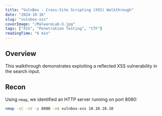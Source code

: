 ```yaml
---
title: "VulnBox - Cross-Site Scripting (XSS) Walkthrough"
date: "2024-10-16"
slug: "vulnbox-xss"
coverImage: "/MalwareLab-X.jpg"
tags: ["XSS", "Penetration Testing", "CTF"]
readingTime: "6 min"
---
```


## Overview

This walkthrough demonstrates exploiting a reflected XSS vulnerability in the search input.

## Recon

Using `nmap`, we identified an HTTP server running on port 8080:

```bash
nmap -sC -sV -p 8080 -oA vulnbox-xss 10.10.10.10
